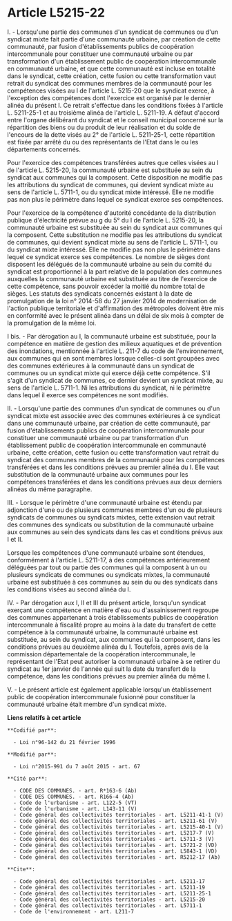 # Article L5215-22

I. - Lorsqu'une partie des communes d'un syndicat de communes ou d'un syndicat mixte fait partie d'une communauté urbaine,
par création de cette communauté, par fusion d'établissements publics de coopération intercommunale pour constituer une
communauté urbaine ou par transformation d'un établissement public de coopération intercommunale en communauté urbaine, et
que cette communauté est incluse en totalité dans le syndicat, cette création, cette fusion ou cette transformation vaut
retrait du syndicat des communes membres de la communauté pour les compétences visées au I de l'article L. 5215-20 que le
syndicat exerce, à l'exception des compétences dont l'exercice est organisé par le dernier alinéa du présent I. Ce retrait
s'effectue dans les conditions fixées à l'article L. 5211-25-1 et au troisième alinéa de l'article L. 5211-19. A défaut
d'accord entre l'organe délibérant du syndicat et le conseil municipal concerné sur la répartition des biens ou du produit de
leur réalisation et du solde de l'encours de la dette visés au 2° de l'article L. 5211-25-1, cette répartition est fixée par
arrêté du ou des représentants de l'Etat dans le ou les départements concernés. 

Pour l'exercice des compétences transférées autres que celles visées au I de l'article L. 5215-20, la communauté urbaine est
substituée au sein du syndicat aux communes qui la composent. Cette disposition ne modifie pas les attributions du syndicat
de communes, qui devient syndicat mixte au sens de l'article L. 5711-1, ou du syndicat mixte intéressé. Elle ne modifie pas
non plus le périmètre dans lequel ce syndicat exerce ses compétences. 

Pour l'exercice de la compétence d'autorité concédante de la distribution publique d'électricité prévue au g du 5° du I de
l'article L. 5215-20, la communauté urbaine est substituée au sein du syndicat aux communes qui la composent. Cette
substitution ne modifie pas les attributions du syndicat de communes, qui devient syndicat mixte au sens de l'article L.
5711-1, ou du syndicat mixte intéressé. Elle ne modifie pas non plus le périmètre dans lequel ce syndicat exerce ses
compétences. Le nombre de sièges dont disposent les délégués de la communauté urbaine au sein du comité du syndicat est
proportionnel à la part relative de la population des communes auxquelles la communauté urbaine est substituée au titre de
l'exercice de cette compétence, sans pouvoir excéder la moitié du nombre total de sièges. Les statuts des syndicats concernés
existant à la date de promulgation de la loi n° 2014-58 du 27 janvier 2014 de modernisation de l'action publique territoriale
et d'affirmation des métropoles doivent être mis en conformité avec le présent alinéa dans un délai de six mois à compter de
la promulgation de la même loi. 

I bis. - Par dérogation au I, la communauté urbaine est substituée, pour la compétence en matière de gestion des milieux
aquatiques et de prévention des inondations, mentionnée à l'article L. 211-7 du code de l'environnement, aux communes qui en
sont membres lorsque celles-ci sont groupées avec des communes extérieures à la communauté dans un syndicat de communes ou un
syndicat mixte qui exerce déjà cette compétence. S'il s'agit d'un syndicat de communes, ce dernier devient un syndicat mixte,
au sens de l'article L. 5711-1. Ni les attributions du syndicat, ni le périmètre dans lequel il exerce ses compétences ne
sont modifiés. 

II. - Lorsqu'une partie des communes d'un syndicat de communes ou d'un syndicat mixte est associée avec des communes
extérieures à ce syndicat dans une communauté urbaine, par création de cette communauté, par fusion d'établissements publics
de coopération intercommunale pour constituer une communauté urbaine ou par transformation d'un établissement public de
coopération intercommunale en communauté urbaine, cette création, cette fusion ou cette transformation vaut retrait du
syndicat des communes membres de la communauté pour les compétences transférées et dans les conditions prévues au premier
alinéa du I. Elle vaut substitution de la communauté urbaine aux communes pour les compétences transférées et dans les
conditions prévues aux deux derniers alinéas du même paragraphe. 

III. - Lorsque le périmètre d'une communauté urbaine est étendu par adjonction d'une ou de plusieurs communes membres d'un ou
de plusieurs syndicats de communes ou syndicats mixtes, cette extension vaut retrait des communes des syndicats ou
substitution de la communauté urbaine aux communes au sein des syndicats dans les cas et conditions prévus aux I et II. 

Lorsque les compétences d'une communauté urbaine sont étendues, conformément à l'article L. 5211-17, à des compétences
antérieurement déléguées par tout ou partie des communes qui la composent à un ou plusieurs syndicats de communes ou
syndicats mixtes, la communauté urbaine est substituée à ces communes au sein du ou des syndicats dans les conditions visées
au second alinéa du I.

IV. - Par dérogation aux I, II et III du présent article, lorsqu'un syndicat exerçant une compétence en matière d'eau ou
d'assainissement regroupe des communes appartenant à trois établissements publics de coopération intercommunale à fiscalité
propre au moins à la date du transfert de cette compétence à la communauté urbaine, la communauté urbaine est substituée, au
sein du syndicat, aux communes qui la composent, dans les conditions prévues au deuxième alinéa du I. Toutefois, après avis
de la commission départementale de la coopération intercommunale, le représentant de l'Etat peut autoriser la communauté
urbaine à se retirer du syndicat au 1er janvier de l'année qui suit la date du transfert de la compétence, dans les
conditions prévues au premier alinéa du même I.

V. - Le présent article est également applicable lorsqu'un établissement public de coopération intercommunale fusionné pour
constituer la communauté urbaine était membre d'un syndicat mixte.

**Liens relatifs à cet article**

	**Codifié par**:

	  - Loi n°96-142 du 21 février 1996

	**Modifié par**:

	  - Loi n°2015-991 du 7 août 2015 - art. 67

	**Cité par**:

	  - CODE DES COMMUNES. - art. R*163-6 (Ab)
	  - CODE DES COMMUNES. - art. R166-4 (Ab)
	  - Code de l'urbanisme - art. L122-5 (VT)
	  - Code de l'urbanisme - art. L143-11 (V)
	  - Code général des collectivités territoriales - art. L5211-41-1 (V)
	  - Code général des collectivités territoriales - art. L5211-61 (V)
	  - Code général des collectivités territoriales - art. L5215-40-1 (V)
	  - Code général des collectivités territoriales - art. L5217-7 (V)
	  - Code général des collectivités territoriales - art. L5711-3 (V)
	  - Code général des collectivités territoriales - art. L5721-2 (VD)
	  - Code général des collectivités territoriales - art. L5843-1 (VD)
	  - Code général des collectivités territoriales - art. R5212-17 (Ab)

	**Cite**:

	  - Code général des collectivités territoriales - art. L5211-17
	  - Code général des collectivités territoriales - art. L5211-19
	  - Code général des collectivités territoriales - art. L5211-25-1
	  - Code général des collectivités territoriales - art. L5215-20
	  - Code général des collectivités territoriales - art. L5711-1
	  - Code de l'environnement - art. L211-7
